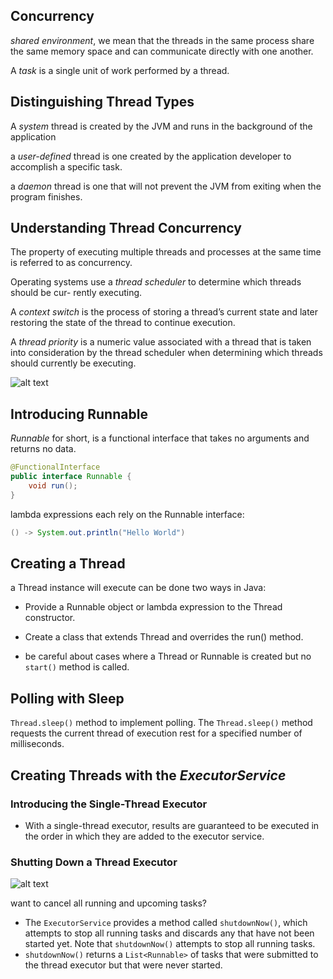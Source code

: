 Concurrency
----

_shared environment_, we mean that the threads in the same process share the same memory space and can communicate directly with one another.

A _task_ is a single unit of work performed by a thread.


Distinguishing Thread Types
---

A _system_ thread is created by the JVM and runs in the background of the application

a _user-defined_ thread is one created by the application developer to accomplish a specific task. 


a _daemon_ thread is one that will not prevent the JVM from exiting when the program finishes.

Understanding Thread Concurrency
----

The property of executing multiple threads and processes at the same time is referred to as concurrency.

Operating systems use a _thread scheduler_ to determine which threads should be cur- rently executing.

A _context switch_ is the process of storing a thread’s current state and later restoring the state of the thread to continue execution.

A _thread priority_ is a numeric value associated with a thread that is taken into consideration by the thread scheduler when determining which threads should currently be executing.

![alt text](https://github.com/frhan/study/blob/master/images/Screen%20Shot%202019-02-04%20at%208.42.20%20PM.png)

Introducing Runnable
---

_Runnable_ for short, is a functional interface that takes no arguments and returns no data.

```java
@FunctionalInterface 
public interface Runnable { 
    void run();
}
```
lambda expressions each rely on the Runnable interface:

```java
() -> System.out.println("Hello World")
```

Creating a Thread
---
a Thread instance will execute can be done two ways in Java:
- Provide a Runnable object or lambda expression to the Thread constructor.
- Create a class that extends Thread and overrides the run() method.

- be careful about cases where a Thread or Runnable is created but no `start()` method is called.

Polling with Sleep
-----

`Thread.sleep()` method to implement polling. The `Thread.sleep()` method requests the current thread of execution rest for a specified number of milliseconds.

Creating Threads with the _ExecutorService_
---

### Introducing the Single-Thread Executor
 - With a single-thread executor, results are guaranteed to be executed in the order in which they are added to the executor service.
 
### Shutting Down a Thread Executor

![alt text ](https://github.com/frhan/study/blob/master/images/Screen%20Shot%202019-02-04%20at%208.58.27%20PM.png)

want to cancel all running and upcoming tasks?
- The `ExecutorService` provides a method called `shutdownNow()`, which attempts to stop all running tasks and discards any that have not been started yet. Note that `shutdownNow()` attempts to stop all running tasks.
- `shutdownNow()` returns a `List<Runnable>` of tasks that were submitted to the thread executor but that were never started.

